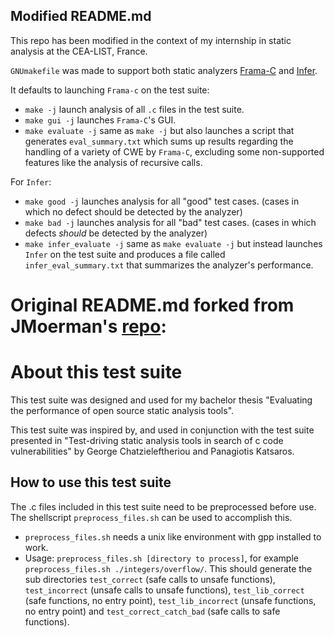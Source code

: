 ## Modified README.md
This repo has been modified in the context of my internship in static analysis at the CEA-LIST, France.

`GNUmakefile` was made to support both static analyzers [Frama-C](https://git.frama-c.com/pub/frama-c) and [Infer](https://github.com/facebook/infer).

It defaults to launching `Frama-c` on the test suite:
  - `make -j` launch analysis of all `.c` files in the test suite.
  - `make gui -j` launches `Frama-C`'s GUI.
  - `make evaluate -j` same as `make -j` but also launches a script that generates `eval_summary.txt` which sums up results regarding the handling of a variety of CWE by `Frama-C`, excluding some non-supported features like the analysis of recursive calls.
 
For `Infer`:
  - `make good -j` launches analysis for all "good" test cases. (cases in which no defect should be detected by the analyzer)
  - `make bad -j` launches analysis for all "bad" test cases. (cases in which defects *should* be detected by the analyzer)
  - `make infer_evaluate -j` same as `make evaluate -j` but instead launches `Infer` on the test suite and produces a file called `infer_eval_summary.txt` that summarizes the analyzer's performance.

# Original README.md forked from JMoerman's [repo](https://github.com/JMoerman/JM2018TS):
# About this test suite

This test suite was designed and used for my bachelor thesis "Evaluating the performance of open source static analysis tools".

This test suite was inspired by, and used in conjunction with the test suite presented in "Test-driving static analysis tools in search of c code vulnerabilities" by George Chatzieleftheriou and Panagiotis Katsaros.

## How to use this test suite

The .c files included in this test suite need to be preprocessed before use. The shellscript ```preprocess_files.sh``` can be used to accomplish this.

- ```preprocess_files.sh``` needs a unix like environment with gpp installed to work. 
- Usage: ```preprocess_files.sh [directory to process]```, for example ```preprocess_files.sh ./integers/overflow/```.
This should generate the sub directories ```test_correct``` (safe calls to unsafe functions), ```test_incorrect``` (unsafe calls to unsafe functions), ```test_lib_correct``` (safe functions, no entry point), ```test_lib_incorrect``` (unsafe functions, no entry point) and ```test_correct_catch_bad``` (safe calls to safe functions).
